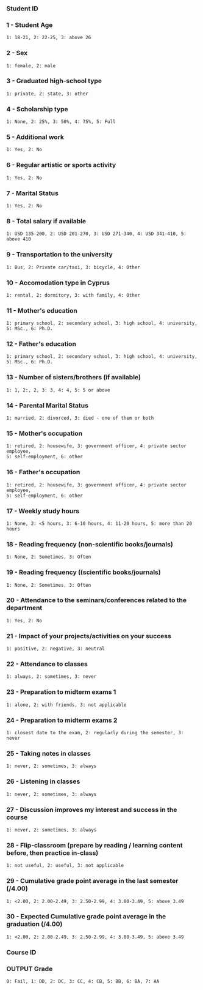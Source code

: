 ### Student ID
### 1 - Student Age                           
    1: 18-21, 2: 22-25, 3: above 26
### 2 - Sex                                   
    1: female, 2: male
### 3 - Graduated high-school type            
    1: private, 2: state, 3: other
### 4 - Scholarship type                      
    1: None, 2: 25%, 3: 50%, 4: 75%, 5: Full
### 5 - Additional work                       
    1: Yes, 2: No
### 6 - Regular artistic or sports activity   
    1: Yes, 2: No
### 7 - Marital Status                        
    1: Yes, 2: No
### 8 - Total salary if available            
    1: USD 135-200, 2: USD 201-270, 3: USD 271-340, 4: USD 341-410, 5: above 410
### 9 - Transportation to the university      
    1: Bus, 2: Private car/taxi, 3: bicycle, 4: Other
### 10 - Accomodation type in Cyprus          
    1: rental, 2: dormitory, 3: with family, 4: Other
### 11 - Mother's education                   
    1: primary school, 2: secondary school, 3: high school, 4: university, 5: MSc., 6: Ph.D.
### 12 - Father's education
    1: primary school, 2: secondary school, 3: high school, 4: university, 5: MSc., 6: Ph.D.
### 13 - Number of sisters/brothers (if available)
    1: 1, 2:, 2, 3: 3, 4: 4, 5: 5 or above
### 14 - Parental Marital Status
    1: married, 2: divorced, 3: died - one of them or both
### 15 - Mother's occupation
    1: retired, 2: housewife, 3: government officer, 4: private sector employee,
    5: self-employment, 6: other
### 16 - Father's occupation
    1: retired, 2: housewife, 3: government officer, 4: private sector employee,
    5: self-employment, 6: other
### 17 - Weekly study hours
    1: None, 2: <5 hours, 3: 6-10 hours, 4: 11-20 hours, 5: more than 20 hours
### 18 - Reading frequency (non-scientific books/journals)
    1: None, 2: Sometimes, 3: Often
### 19 - Reading frequency ((scientific books/journals)
    1: None, 2: Sometimes, 3: Often
### 20 - Attendance to the seminars/conferences related to the department
    1: Yes, 2: No
### 21 - Impact of your projects/activities on your success
    1: positive, 2: negative, 3: neutral
### 22 - Attendance to classes
    1: always, 2: sometimes, 3: never
### 23 - Preparation to midterm exams 1
    1: alone, 2: with friends, 3: not applicable
### 24 - Preparation to midterm exams 2
    1: closest date to the exam, 2: regularly during the semester, 3: never
### 25 - Taking notes in classes
    1: never, 2: sometimes, 3: always
### 26 - Listening in classes
    1: never, 2: sometimes, 3: always
### 27 - Discussion improves my interest and success in the course
    1: never, 2: sometimes, 3: always
### 28 - Flip-classroom (prepare by reading / learning content before, then practice in-class)
    1: not useful, 2: useful, 3: not applicable
### 29 - Cumulative grade point average in the last semester (/4.00)
    1: <2.00, 2: 2.00-2.49, 3: 2.50-2.99, 4: 3.00-3.49, 5: above 3.49
### 30 - Expected Cumulative grade point average in the graduation (/4.00)
    1: <2.00, 2: 2.00-2.49, 3: 2.50-2.99, 4: 3.00-3.49, 5: above 3.49
### Course ID 
### OUTPUT Grade
    0: Fail, 1: DD, 2: DC, 3: CC, 4: CB, 5: BB, 6: BA, 7: AA
